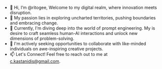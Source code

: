 - 👋 Hi, I’m @ritogee, Welcome to my digital realm, where innovation meets disruption.
- 👀 My passion lies in exploring uncharted territories, pushing boundaries and embracing change.
- 🌱 Currently, I'm diving deep into the world of prompt engineering. My is desire to craft seamless human-AI interactions and unlock new dimensions of problem-solving.
- 💞️ I'm actively seeking opportunities to collaborate with like-minded individuals on awe-inspiring creative projects. 
- 📫 Let's Connect! Feel free to reach out to me at c.kastanidis@gmail.com.
